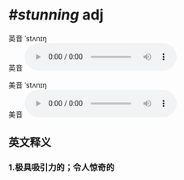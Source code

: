 # ***\#stunning*** adj
英音 ˈstʌnɪŋ  
英音
<audio src="./media/stunning1_AAC.aac" controls="controls"></audio>

美音 ˈstʌnɪŋ  
美音
<audio src="./media/stunning2_AAC.aac" controls="controls"></audio>



  

英文释义
---
### 1.**极具吸引力的；令人惊奇的**  



